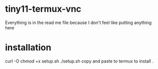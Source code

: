 # tiny11-termux-vnc
Everything is in the read me file because I don't feel like putting anything here
# installation
curl -O 
chmod +x setup.sh
./setup.sh
copy and paste to termux to install
.
